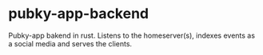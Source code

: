 # pubky-app-backend
Pubky-app bakend in rust. Listens to the homeserver(s), indexes events as a social media and serves the clients.

